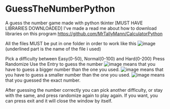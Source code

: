 # GuessTheNumberPython
A guess the number game made with python tkinter [MUST HAVE LIBRARIES DOWNLOADED]
I've made a read me about how to download libraries on this program https://github.com/MrTallyMann/CalculatorPython

All the files MUST be put in one folder in order to work like this ![image](https://github.com/MrTallyMann/GuessTheNumberPython/assets/126008898/48eb4712-cb8f-4e57-8500-a394b3b8765b)
 (underlined part is the name of the file i used)

Pick a difficulty between Easy(0-50), Normal(0-100) and Hard(0-200)
Press Randomize
Use the Entry to guess the number
![image](https://github.com/MrTallyMann/GuessTheNumberPython/assets/126008898/8734f18e-3798-4b53-ae9c-e8cdc4da933d) means that you have to guess a bigger number than the one you used.
![image](https://github.com/MrTallyMann/GuessTheNumberPython/assets/126008898/2e03b27b-624e-4230-9b23-bd4f811061e5) means that you have to guess a smaller number than the one you used.
![image](https://github.com/MrTallyMann/GuessTheNumberPython/assets/126008898/9f8c85c4-a53a-463e-964d-cc69e8202f4e) means that you guessed the exact number.

After guessing the number correctly you can pick another difficulty, or stay with the same, and press randomize again to play again. If you want, you can press exit and it will close the window by itself.
